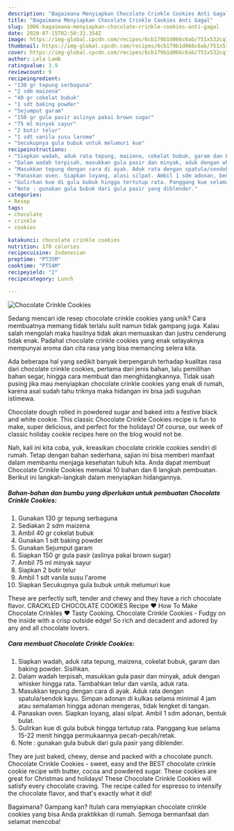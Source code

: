 ```yaml
---
description: "Bagaimana Menyiapkan Chocolate Crinkle Cookies Anti Gagal"
title: "Bagaimana Menyiapkan Chocolate Crinkle Cookies Anti Gagal"
slug: 1006-bagaimana-menyiapkan-chocolate-crinkle-cookies-anti-gagal
date: 2020-07-15T02:50:31.354Z
image: https://img-global.cpcdn.com/recipes/6cb179b1d066c6ab/751x532cq70/chocolate-crinkle-cookies-foto-resep-utama.jpg
thumbnail: https://img-global.cpcdn.com/recipes/6cb179b1d066c6ab/751x532cq70/chocolate-crinkle-cookies-foto-resep-utama.jpg
cover: https://img-global.cpcdn.com/recipes/6cb179b1d066c6ab/751x532cq70/chocolate-crinkle-cookies-foto-resep-utama.jpg
author: Lela Lamb
ratingvalue: 3.9
reviewcount: 9
recipeingredient:
- "130 gr tepung serbaguna"
- "2 sdm maizena"
- "40 gr cokelat bubuk"
- "1 sdt baking powder"
- "Sejumput garam"
- "150 gr gula pasir aslinya pakai brown sugar"
- "75 ml minyak sayur"
- "2 butir telur"
- "1 sdt vanila susu larome"
- "Secukupnya gula bubuk untuk melumuri kue"
recipeinstructions:
- "Siapkan wadah, aduk rata tepung, maizena, cokelat bubuk, garam dan baking powder. Sisihkan."
- "Dalam wadah terpisah, masukkan gula pasir dan minyak, aduk dengan whisker hingga rata. Tambahkan telur dan vanila, aduk rata."
- "Masukkan tepung dengan cara di ayak. Aduk rata dengan spatula/sendok kayu. Simpan adonan di kulkas selama minimal 4 jam atau semalaman hingga adonan mengeras, tidak lengket di tangan."
- "Panaskan oven. Siapkan loyang, alasi silpat. Ambil 1 sdm adonan, bentuk bulat."
- "Gulirkan kue di gula bubuk hingga tertutup rata. Panggang kue selama 15-22 menit hingga permukaannya pecah-pecah/retak."
- "Note : gunakan gula bubuk dari gula pasir yang diblender."
categories:
- Resep
tags:
- chocolate
- crinkle
- cookies

katakunci: chocolate crinkle cookies 
nutrition: 170 calories
recipecuisine: Indonesian
preptime: "PT35M"
cooktime: "PT54M"
recipeyield: "2"
recipecategory: Lunch

---
```



![Chocolate Crinkle Cookies](https://img-global.cpcdn.com/recipes/6cb179b1d066c6ab/751x532cq70/chocolate-crinkle-cookies-foto-resep-utama.jpg)

Sedang mencari ide resep chocolate crinkle cookies yang unik? Cara membuatnya memang tidak terlalu sulit namun tidak gampang juga. Kalau salah mengolah maka hasilnya tidak akan memuaskan dan justru cenderung tidak enak. Padahal chocolate crinkle cookies yang enak selayaknya mempunyai aroma dan cita rasa yang bisa memancing selera kita.

Ada beberapa hal yang sedikit banyak berpengaruh terhadap kualitas rasa dari chocolate crinkle cookies, pertama dari jenis bahan, lalu pemilihan bahan segar, hingga cara membuat dan menghidangkannya. Tidak usah pusing jika mau menyiapkan chocolate crinkle cookies yang enak di rumah, karena asal sudah tahu triknya maka hidangan ini bisa jadi suguhan istimewa.

Chocolate dough rolled in powdered sugar and baked into a festive black and white cookie. This classic Chocolate Crinkle Cookies recipe is fun to make, super delicious, and perfect for the holidays! Of course, our week of classic holiday cookie recipes here on the blog would not be.


Nah, kali ini kita coba, yuk, kreasikan chocolate crinkle cookies sendiri di rumah. Tetap dengan bahan sederhana, sajian ini bisa memberi manfaat dalam membantu menjaga kesehatan tubuh kita. Anda dapat membuat Chocolate Crinkle Cookies memakai 10 bahan dan 6 langkah pembuatan. Berikut ini langkah-langkah dalam menyiapkan hidangannya.

<!--inarticleads1-->

##### Bahan-bahan dan bumbu yang diperlukan untuk pembuatan Chocolate Crinkle Cookies:

1. Gunakan 130 gr tepung serbaguna
1. Sediakan 2 sdm maizena
1. Ambil 40 gr cokelat bubuk
1. Gunakan 1 sdt baking powder
1. Gunakan Sejumput garam
1. Siapkan 150 gr gula pasir (aslinya pakai brown sugar)
1. Ambil 75 ml minyak sayur
1. Siapkan 2 butir telur
1. Ambil 1 sdt vanila susu l&#39;arome
1. Siapkan Secukupnya gula bubuk untuk melumuri kue


These are perfectly soft, tender and chewy and they have a rich chocolate flavor. CRACKLED CHOCOLATE COOKIES Recipe ♥ How To Make Chocolate Crinkles ♥ Tasty Cooking. Chocolate Crinkle Cookies - Fudgy on the inside with a crisp outside edge! So rich and decadent and adored by any and all chocolate lovers. 

<!--inarticleads2-->

##### Cara membuat Chocolate Crinkle Cookies:

1. Siapkan wadah, aduk rata tepung, maizena, cokelat bubuk, garam dan baking powder. Sisihkan.
1. Dalam wadah terpisah, masukkan gula pasir dan minyak, aduk dengan whisker hingga rata. Tambahkan telur dan vanila, aduk rata.
1. Masukkan tepung dengan cara di ayak. Aduk rata dengan spatula/sendok kayu. Simpan adonan di kulkas selama minimal 4 jam atau semalaman hingga adonan mengeras, tidak lengket di tangan.
1. Panaskan oven. Siapkan loyang, alasi silpat. Ambil 1 sdm adonan, bentuk bulat.
1. Gulirkan kue di gula bubuk hingga tertutup rata. Panggang kue selama 15-22 menit hingga permukaannya pecah-pecah/retak.
1. Note : gunakan gula bubuk dari gula pasir yang diblender.


They are just baked, chewy, dense and packed with a chocolate punch. Chocolate Crinkle Cookies - sweet, easy and the BEST chocolate crinkle cookie recipe with butter, cocoa and powdered sugar. These cookies are great for Christmas and holidays! These Chocolate Crinkle Cookies will satisfy every chocolate craving. The recipe called for espresso to intensify the chocolate flavor, and that&#39;s exactly what it did! 

Bagaimana? Gampang kan? Itulah cara menyiapkan chocolate crinkle cookies yang bisa Anda praktikkan di rumah. Semoga bermanfaat dan selamat mencoba!
